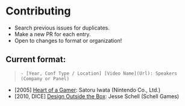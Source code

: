 # Contributing

- Search previous issues for duplicates.
- Make a new PR for each entry.
- Open to changes to format or organization!

## Current format:
> `- [Year, Conf Type / Location] [Video Name](Url): Speakers (Company or Panel)`

- [2005] [Heart of a Gamer](http://gdcvault.com/play/1014847/): Satoru Iwata (Nintendo Co., Ltd.)
- [2010, DICE] [Design Outside the Box](http://www.g4tv.com/videos/44277/dice-2010-design-outside-the-box-presentation/): Jesse Schell (Schell Games)
